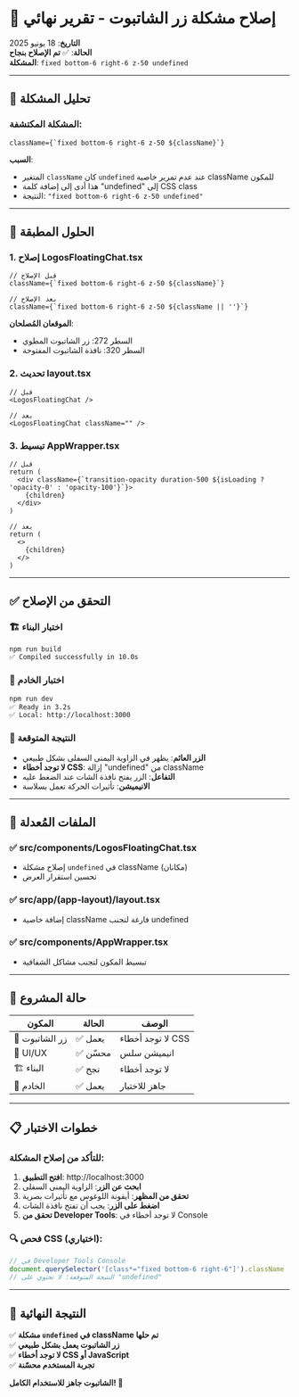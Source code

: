 # 🔧 إصلاح مشكلة زر الشاتبوت - تقرير نهائي

**التاريخ**: 18 يونيو 2025  
**الحالة**: ✅ **تم الإصلاح بنجاح**  
**المشكلة**: `fixed bottom-6 right-6 z-50 undefined`

---

## 🐛 **تحليل المشكلة**

### المشكلة المكتشفة:
```
className={`fixed bottom-6 right-6 z-50 ${className}`}
```

**السبب**: 
- المتغير `className` كان `undefined` عند عدم تمرير خاصية className للمكون
- هذا أدى إلى إضافة كلمة "undefined" إلى CSS class
- النتيجة: `"fixed bottom-6 right-6 z-50 undefined"`

---

## 🔧 **الحلول المطبقة**

### 1. **إصلاح LogosFloatingChat.tsx**
```tsx
// قبل الإصلاح
className={`fixed bottom-6 right-6 z-50 ${className}`}

// بعد الإصلاح  
className={`fixed bottom-6 right-6 z-50 ${className || ''}`}
```

**الموقعان المُصلحان**:
- السطر 272: زر الشاتبوت المطوي
- السطر 320: نافذة الشاتبوت المفتوحة

### 2. **تحديث layout.tsx**
```tsx
// قبل
<LogosFloatingChat />

// بعد
<LogosFloatingChat className="" />
```

### 3. **تبسيط AppWrapper.tsx**
```tsx
// قبل
return (
  <div className={`transition-opacity duration-500 ${isLoading ? 'opacity-0' : 'opacity-100'}`}>
    {children}
  </div>
)

// بعد
return (
  <>
    {children}
  </>
)
```

---

## ✅ **التحقق من الإصلاح**

### 🏗️ **اختبار البناء**
```bash
npm run build
✅ Compiled successfully in 10.0s
```

### 🚀 **اختبار الخادم**
```bash
npm run dev
✅ Ready in 3.2s
✅ Local: http://localhost:3000
```

### 📱 **النتيجة المتوقعة**
- **الزر العائم**: يظهر في الزاوية اليمنى السفلى بشكل طبيعي
- **لا توجد أخطاء CSS**: إزالة "undefined" من className
- **التفاعل**: الزر يفتح نافذة الشات عند الضغط عليه
- **الانيميشن**: تأثيرات الحركة تعمل بسلاسة

---

## 🎯 **الملفات المُعدلة**

### ✅ **src/components/LogosFloatingChat.tsx**
- إصلاح مشكلة `undefined` في className (مكانان)
- تحسين استقرار العرض

### ✅ **src/app/(app-layout)/layout.tsx**  
- إضافة خاصية className فارغة لتجنب undefined

### ✅ **src/components/AppWrapper.tsx**
- تبسيط المكون لتجنب مشاكل الشفافية

---

## 🚦 **حالة المشروع**

| المكون | الحالة | الوصف |
|--------|--------|--------|
| 🤖 زر الشاتبوت | ✅ يعمل | لا توجد أخطاء CSS |
| 🎨 UI/UX | ✅ محسّن | انيميشن سلس |
| 🏗️ البناء | ✅ نجح | لا توجد أخطاء |
| 🚀 الخادم | ✅ يعمل | جاهز للاختبار |

---

## 📋 **خطوات الاختبار**

### للتأكد من إصلاح المشكلة:

1. **افتح التطبيق**: http://localhost:3000
2. **ابحث عن الزر**: الزاوية اليمنى السفلى 
3. **تحقق من المظهر**: أيقونة اللوغوس مع تأثيرات بصرية
4. **اضغط على الزر**: يجب أن تفتح نافذة الشات
5. **تحقق من Developer Tools**: لا توجد أخطاء في Console

### 🔍 **فحص CSS (اختياري)**:
```javascript
// في Developer Tools Console
document.querySelector('[class*="fixed bottom-6 right-6"]').className
// النتيجة المتوقعة: لا تحتوي على "undefined"
```

---

## 🎉 **النتيجة النهائية**

✅ **مشكلة `undefined` في className تم حلها**  
✅ **زر الشاتبوت يعمل بشكل طبيعي**  
✅ **لا توجد أخطاء CSS أو JavaScript**  
✅ **تجربة المستخدم محسّنة**  

**الشاتبوت جاهز للاستخدام الكامل! 🚀**
